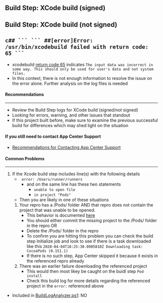 Build Step: XCode build (signed)
-
Build Step: XCode build (not signed)
-


`c## ``` ``` ##[error]Error: /usr/bin/xcodebuild failed with return code: 65 ``` `
---

* xcodebuild [return code 65](https://developer.apple.com/library/archive/documentation/System/Conceptual/ManPages_iPhoneOS/man3/sysexits.3.html) indicates `The input data was incorrect in some way. This should only be used for user's data and not system files. `
* In this context, there is not enough information to resolve the issue on the error alone. Further analysis on the log files is needed

#### Recommendations
---

* Review the Build Step logs for XCode build (signed/not signed)
* Looking for errors, warning, and other issues that standout
* If this project built before, make sure to examine the previous successful build for differences which may shed light on the situation

#### If you still need to contact App Center Support
* [Recommendations for Contacting App Center Support](/AppCenterBuildLog/ContactingAppCenterSupport.html)

#### Common Problems
---
1. If the Xcode build step includes line(s) with the following details
    * ` error: /Users/runner/runners` 
        * and on the same line has these two statements 
            * ` unable to open file `
            * ` in project "Pods" ` 
    * Then you are likely in one of these situations
    1. Your repro has a /Pods/ folder AND that repro does not contain the project that was unable to be opened.
        * This behavior is documented [here](https://docs.microsoft.com/en-us/appcenter/build/ios/first-build#38-cocoapods)
        * You should either commit the missing project to the /Pods/ folder in the repro OR
        * Delete the /Pods/ folder in the repro
        * To confirm you are hitting this problem you can check the build step Initialize job and look to see if there is a task downloaded like this ` 2020-04-04T18:25:30.0905810Z Downloading task: CocoaPods (0.151.1) `
        * If there is no such step, App Center skipped it because it exists in the referenced repro already
    2. There was an earlier failure downloading the referenced project
        * This would then most likey be caught on the buidl step ` Pod install `
        * Check this build log for more details regarding the referenced project in the `error:` referenced above

    

* Included in [BuildLogAnalyzer.ps1](https://github.com/tdevere/AppCenterBuildLog/blob/master/PowerShellScripts/BuildLogAnalyzer.ps1): NO

###



